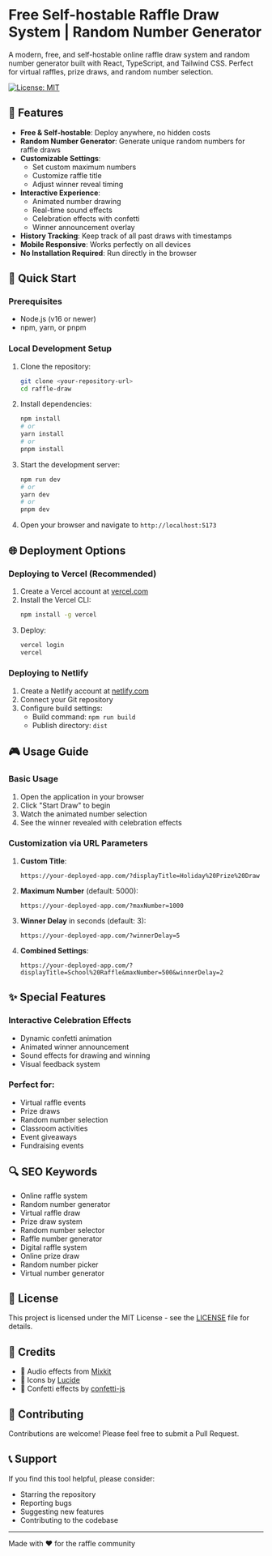# Free Self-hostable Raffle Draw System | Random Number Generator

A modern, free, and self-hostable online raffle draw system and random number generator built with React, TypeScript, and Tailwind CSS. Perfect for virtual raffles, prize draws, and random number selection.

[![License: MIT](https://img.shields.io/badge/License-MIT-yellow.svg)](https://opensource.org/licenses/MIT)

## 🎯 Features

- **Free & Self-hostable**: Deploy anywhere, no hidden costs
- **Random Number Generator**: Generate unique random numbers for raffle draws
- **Customizable Settings**: 
  - Set custom maximum numbers
  - Customize raffle title
  - Adjust winner reveal timing
- **Interactive Experience**:
  - Animated number drawing
  - Real-time sound effects
  - Celebration effects with confetti
  - Winner announcement overlay
- **History Tracking**: Keep track of all past draws with timestamps
- **Mobile Responsive**: Works perfectly on all devices
- **No Installation Required**: Run directly in the browser

## 🚀 Quick Start

### Prerequisites
- Node.js (v16 or newer)
- npm, yarn, or pnpm

### Local Development Setup

1. Clone the repository:
   ```bash
   git clone <your-repository-url>
   cd raffle-draw
   ```

2. Install dependencies:
   ```bash
   npm install
   # or
   yarn install
   # or
   pnpm install
   ```

3. Start the development server:
   ```bash
   npm run dev
   # or
   yarn dev
   # or
   pnpm dev
   ```

4. Open your browser and navigate to `http://localhost:5173`

## 🌐 Deployment Options

### Deploying to Vercel (Recommended)

1. Create a Vercel account at [vercel.com](https://vercel.com)
2. Install the Vercel CLI:
   ```bash
   npm install -g vercel
   ```
3. Deploy:
   ```bash
   vercel login
   vercel
   ```

### Deploying to Netlify

1. Create a Netlify account at [netlify.com](https://netlify.com)
2. Connect your Git repository
3. Configure build settings:
   - Build command: `npm run build`
   - Publish directory: `dist`

## 🎮 Usage Guide

### Basic Usage
1. Open the application in your browser
2. Click "Start Draw" to begin
3. Watch the animated number selection
4. See the winner revealed with celebration effects

### Customization via URL Parameters

1. **Custom Title**:
   ```
   https://your-deployed-app.com/?displayTitle=Holiday%20Prize%20Draw
   ```

2. **Maximum Number** (default: 5000):
   ```
   https://your-deployed-app.com/?maxNumber=1000
   ```

3. **Winner Delay** in seconds (default: 3):
   ```
   https://your-deployed-app.com/?winnerDelay=5
   ```

4. **Combined Settings**:
   ```
   https://your-deployed-app.com/?displayTitle=School%20Raffle&maxNumber=500&winnerDelay=2
   ```

## ✨ Special Features

### Interactive Celebration Effects
- Dynamic confetti animation
- Animated winner announcement
- Sound effects for drawing and winning
- Visual feedback system

### Perfect for:
- Virtual raffle events
- Prize draws
- Random number selection
- Classroom activities
- Event giveaways
- Fundraising events

## 🔍 SEO Keywords
- Online raffle system
- Random number generator
- Virtual raffle draw
- Prize draw system
- Random number selector
- Raffle number generator
- Digital raffle system
- Online prize draw
- Random number picker
- Virtual number generator

## 📝 License

This project is licensed under the MIT License - see the [LICENSE](LICENSE) file for details.

## 🙏 Credits

- 🎵 Audio effects from [Mixkit](https://mixkit.co/)
- 🎨 Icons by [Lucide](https://lucide.dev/)
- 🎉 Confetti effects by [confetti-js](https://github.com/mathusummut/confetti.js)

## 🤝 Contributing

Contributions are welcome! Please feel free to submit a Pull Request.

## 📞 Support

If you find this tool helpful, please consider:
- Starring the repository
- Reporting bugs
- Suggesting new features
- Contributing to the codebase

---

Made with ❤️ for the raffle community 